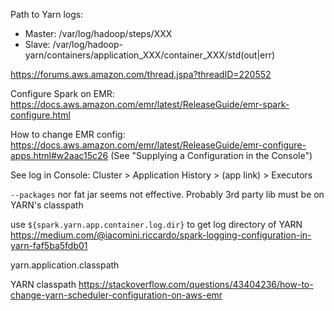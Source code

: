 Path to Yarn logs:
- Master: /var/log/hadoop/steps/XXX
- Slave: /var/log/hadoop-yarn/containers/application_XXX/container_XXX/std(out|err)
 
https://forums.aws.amazon.com/thread.jspa?threadID=220552

Configure Spark on EMR:
https://docs.aws.amazon.com/emr/latest/ReleaseGuide/emr-spark-configure.html

How to change EMR config:
https://docs.aws.amazon.com/emr/latest/ReleaseGuide/emr-configure-apps.html#w2aac15c26
(See "Supplying a Configuration in the Console")

See log in Console: Cluster > Application History > (app link) > Executors

`--packages` nor fat jar seems not effective. Probably 3rd party lib must be on YARN's classpath

use `${spark.yarn.app.container.log.dir}` to get log directory of YARN
https://medium.com/@iacomini.riccardo/spark-logging-configuration-in-yarn-faf5ba5fdb01

yarn.application.classpath

YARN classpath
https://stackoverflow.com/questions/43404236/how-to-change-yarn-scheduler-configuration-on-aws-emr
